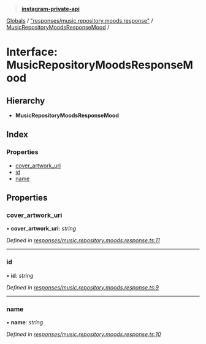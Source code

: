 > **[instagram-private-api](../README.md)**

[Globals](../README.md) / ["responses/music.repository.moods.response"](../modules/_responses_music_repository_moods_response_.md) / [MusicRepositoryMoodsResponseMood](_responses_music_repository_moods_response_.musicrepositorymoodsresponsemood.md) /

# Interface: MusicRepositoryMoodsResponseMood

## Hierarchy

- **MusicRepositoryMoodsResponseMood**

## Index

### Properties

- [cover_artwork_uri](_responses_music_repository_moods_response_.musicrepositorymoodsresponsemood.md#cover_artwork_uri)
- [id](_responses_music_repository_moods_response_.musicrepositorymoodsresponsemood.md#id)
- [name](_responses_music_repository_moods_response_.musicrepositorymoodsresponsemood.md#name)

## Properties

### cover_artwork_uri

• **cover_artwork_uri**: _string_

_Defined in [responses/music.repository.moods.response.ts:11](https://github.com/realinstadude/instagram-private-api/blob/4ae8fec/src/responses/music.repository.moods.response.ts#L11)_

---

### id

• **id**: _string_

_Defined in [responses/music.repository.moods.response.ts:9](https://github.com/realinstadude/instagram-private-api/blob/4ae8fec/src/responses/music.repository.moods.response.ts#L9)_

---

### name

• **name**: _string_

_Defined in [responses/music.repository.moods.response.ts:10](https://github.com/realinstadude/instagram-private-api/blob/4ae8fec/src/responses/music.repository.moods.response.ts#L10)_
